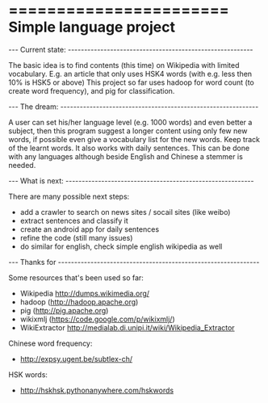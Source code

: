 =======================
Simple language project
=======================


--- Current state: ---------------------------------------------------------

The basic idea is to find contents (this time) on Wikipedia with limited vocabulary.
E.g. an article that only uses HSK4 words (with e.g. less then 10% is HSK5 or above)
This project so far uses hadoop for word count (to create word frequency), and pig for classification.

--- The dream: -------------------------------------------------------------

A user can set his/her language level (e.g. 1000 words) and even better a subject,
then this program suggest a longer content using only few new words, if possible
even give a vocabulary list for the new words. Keep track of the learnt words.
It also works with daily sentences. This can be done with any languages although
beside English and Chinese a stemmer is needed. 

--- What is next: ----------------------------------------------------------

There are many possible next steps:

- add a crawler to search on news sites / socail sites (like weibo)
- extract sentences and classify it 
- create an android app for daily sentences
- refine the code (still many issues)
- do similar for english, check simple english wikipedia as well


--- Thanks for --------------------------------------------------------------

Some resources that's been used so far:

- Wikipedia http://dumps.wikimedia.org/
- hadoop (http://hadoop.apache.org)
- pig (http://pig.apache.org)
- wikixmlj (https://code.google.com/p/wikixmlj/)
- WikiExtractor http://medialab.di.unipi.it/wiki/Wikipedia_Extractor

Chinese word frequency:
- http://expsy.ugent.be/subtlex-ch/

HSK words:
- http://hskhsk.pythonanywhere.com/hskwords 



  
